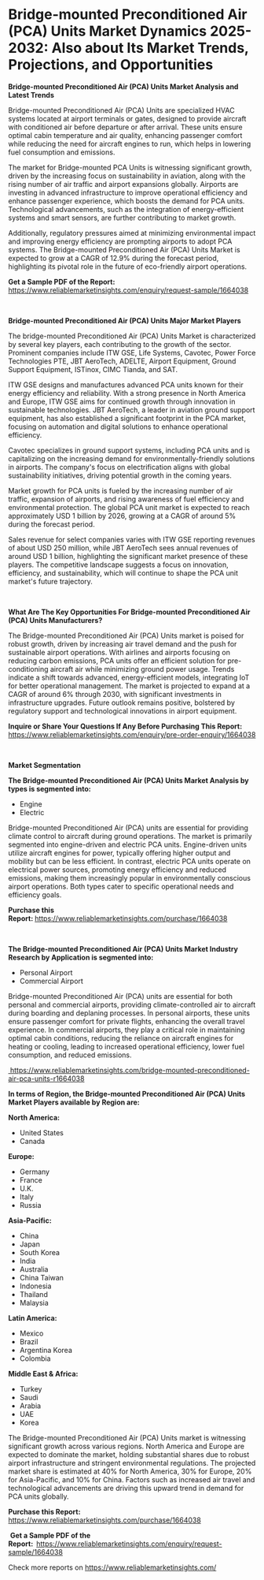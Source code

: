 <p><h1>Bridge-mounted Preconditioned Air (PCA) Units Market Dynamics 2025-2032: Also about Its Market Trends, Projections, and Opportunities</h1></p><p><strong>Bridge-mounted Preconditioned Air (PCA) Units Market Analysis and Latest Trends</strong></p>
<p><p>Bridge-mounted Preconditioned Air (PCA) Units are specialized HVAC systems located at airport terminals or gates, designed to provide aircraft with conditioned air before departure or after arrival. These units ensure optimal cabin temperature and air quality, enhancing passenger comfort while reducing the need for aircraft engines to run, which helps in lowering fuel consumption and emissions.</p><p>The market for Bridge-mounted PCA Units is witnessing significant growth, driven by the increasing focus on sustainability in aviation, along with the rising number of air traffic and airport expansions globally. Airports are investing in advanced infrastructure to improve operational efficiency and enhance passenger experience, which boosts the demand for PCA units. Technological advancements, such as the integration of energy-efficient systems and smart sensors, are further contributing to market growth.</p><p>Additionally, regulatory pressures aimed at minimizing environmental impact and improving energy efficiency are prompting airports to adopt PCA systems. The Bridge-mounted Preconditioned Air (PCA) Units Market is expected to grow at a CAGR of 12.9% during the forecast period, highlighting its pivotal role in the future of eco-friendly airport operations.</p></p>
<p><strong>Get a Sample PDF of the Report:&nbsp;</strong> <a href="https://www.reliablemarketinsights.com/enquiry/request-sample/1664038?utm_campaign=3529&utm_medium=2&utm_source=Github&utm_content=ia&utm_term=23032025&utm_id=bridge-mounted-preconditioned-air-pca-units">https://www.reliablemarketinsights.com/enquiry/request-sample/1664038</a></p>
<p>&nbsp;</p>
<p><strong>Bridge-mounted Preconditioned Air (PCA) Units Major Market Players</strong></p>
<p><p>The bridge-mounted Preconditioned Air (PCA) Units Market is characterized by several key players, each contributing to the growth of the sector. Prominent companies include ITW GSE, Life Systems, Cavotec, Power Force Technologies PTE, JBT AeroTech, ADELTE, Airport Equipment, Ground Support Equipment, ISTinox, CIMC Tianda, and SAT.</p><p>ITW GSE designs and manufactures advanced PCA units known for their energy efficiency and reliability. With a strong presence in North America and Europe, ITW GSE aims for continued growth through innovation in sustainable technologies. JBT AeroTech, a leader in aviation ground support equipment, has also established a significant footprint in the PCA market, focusing on automation and digital solutions to enhance operational efficiency.</p><p>Cavotec specializes in ground support systems, including PCA units and is capitalizing on the increasing demand for environmentally-friendly solutions in airports. The company's focus on electrification aligns with global sustainability initiatives, driving potential growth in the coming years.</p><p>Market growth for PCA units is fueled by the increasing number of air traffic, expansion of airports, and rising awareness of fuel efficiency and environmental protection. The global PCA unit market is expected to reach approximately USD 1 billion by 2026, growing at a CAGR of around 5% during the forecast period.</p><p>Sales revenue for select companies varies with ITW GSE reporting revenues of about USD 250 million, while JBT AeroTech sees annual revenues of around USD 1 billion, highlighting the significant market presence of these players. The competitive landscape suggests a focus on innovation, efficiency, and sustainability, which will continue to shape the PCA unit market's future trajectory.</p></p>
<p>&nbsp;</p>
<p><strong>What Are The Key Opportunities For Bridge-mounted Preconditioned Air (PCA) Units Manufacturers?</strong></p>
<p><p>The Bridge-mounted Preconditioned Air (PCA) Units market is poised for robust growth, driven by increasing air travel demand and the push for sustainable airport operations. With airlines and airports focusing on reducing carbon emissions, PCA units offer an efficient solution for pre-conditioning aircraft air while minimizing ground power usage. Trends indicate a shift towards advanced, energy-efficient models, integrating IoT for better operational management. The market is projected to expand at a CAGR of around 6% through 2030, with significant investments in infrastructure upgrades. Future outlook remains positive, bolstered by regulatory support and technological innovations in airport equipment.</p></p>
<p><strong>Inquire or Share Your Questions If Any Before Purchasing This Report:</strong> <a href="https://www.reliablemarketinsights.com/enquiry/pre-order-enquiry/1664038?utm_campaign=3529&utm_medium=2&utm_source=Github&utm_content=ia&utm_term=23032025&utm_id=bridge-mounted-preconditioned-air-pca-units">https://www.reliablemarketinsights.com/enquiry/pre-order-enquiry/1664038</a></p>
<p>&nbsp;</p>
<p><strong>Market Segmentation</strong></p>
<p><strong>The Bridge-mounted Preconditioned Air (PCA) Units Market Analysis by types is segmented into:</strong></p>
<p><ul><li>Engine</li><li>Electric</li></ul></p>
<p><p>Bridge-mounted Preconditioned Air (PCA) units are essential for providing climate control to aircraft during ground operations. The market is primarily segmented into engine-driven and electric PCA units. Engine-driven units utilize aircraft engines for power, typically offering higher output and mobility but can be less efficient. In contrast, electric PCA units operate on electrical power sources, promoting energy efficiency and reduced emissions, making them increasingly popular in environmentally conscious airport operations. Both types cater to specific operational needs and efficiency goals.</p></p>
<p><strong>Purchase this Report:&nbsp;</strong><a href="https://www.reliablemarketinsights.com/purchase/1664038?utm_campaign=3529&utm_medium=2&utm_source=Github&utm_content=ia&utm_term=23032025&utm_id=bridge-mounted-preconditioned-air-pca-units">https://www.reliablemarketinsights.com/purchase/1664038</a></p>
<p>&nbsp;</p>
<p><strong>The Bridge-mounted Preconditioned Air (PCA) Units Market Industry Research by Application is segmented into:</strong></p>
<p><ul><li>Personal Airport</li><li>Commercial Airport</li></ul></p>
<p><p>Bridge-mounted Preconditioned Air (PCA) units are essential for both personal and commercial airports, providing climate-controlled air to aircraft during boarding and deplaning processes. In personal airports, these units ensure passenger comfort for private flights, enhancing the overall travel experience. In commercial airports, they play a critical role in maintaining optimal cabin conditions, reducing the reliance on aircraft engines for heating or cooling, leading to increased operational efficiency, lower fuel consumption, and reduced emissions.</p></p>
<p><a href="https://www.reliablemarketinsights.com/bridge-mounted-preconditioned-air-pca-units-r1664038?utm_campaign=3529&utm_medium=2&utm_source=Github&utm_content=ia&utm_term=23032025&utm_id=bridge-mounted-preconditioned-air-pca-units">&nbsp;https://www.reliablemarketinsights.com/bridge-mounted-preconditioned-air-pca-units-r1664038</a></p>
<p><strong>In terms of Region, the Bridge-mounted Preconditioned Air (PCA) Units Market Players available by Region are:</strong></p>
<p>
    <p> <strong> North America: </strong>
        <ul>
            <li>United States</li>
            <li>Canada</li>
        </ul>
        </p> 
    <p> <strong> Europe: </strong>
        <ul>
            <li>Germany</li>
            <li>France</li>
            <li>U.K.</li>
            <li>Italy</li>
            <li>Russia</li>
        </ul>
        </p> 
    <p> <strong> Asia-Pacific: </strong>
        <ul>
            <li>China</li>
            <li>Japan</li>
            <li>South Korea</li>
            <li>India</li>
            <li>Australia</li>
            <li>China Taiwan</li>
            <li>Indonesia</li>
            <li>Thailand</li>
            <li>Malaysia</li>
        </ul>
        </p> 
    <p> <strong> Latin America: </strong>
        <ul>
            <li>Mexico</li>
            <li>Brazil</li>
            <li>Argentina Korea</li>
            <li>Colombia</li>
        </ul>
        </p> 
    <p> <strong> Middle East & Africa: </strong>
        <ul>
            <li>Turkey</li>
            <li>Saudi</li>
            <li>Arabia</li>
            <li>UAE</li>
            <li>Korea</li>
        </ul>
    </p>
    </p>
<p><p>The Bridge-mounted Preconditioned Air (PCA) Units market is witnessing significant growth across various regions. North America and Europe are expected to dominate the market, holding substantial shares due to robust airport infrastructure and stringent environmental regulations. The projected market share is estimated at 40% for North America, 30% for Europe, 20% for Asia-Pacific, and 10% for China. Factors such as increased air travel and technological advancements are driving this upward trend in demand for PCA units globally.</p></p>
<p><strong>Purchase this Report: </strong><a href="https://www.reliablemarketinsights.com/purchase/1664038?utm_campaign=3529&utm_medium=2&utm_source=Github&utm_content=ia&utm_term=23032025&utm_id=bridge-mounted-preconditioned-air-pca-units">https://www.reliablemarketinsights.com/purchase/1664038</a></p>
<p>&nbsp;<strong>Get a Sample PDF of the Report:&nbsp;&nbsp;</strong><a href="https://www.reliablemarketinsights.com/enquiry/request-sample/1664038?utm_campaign=3529&utm_medium=2&utm_source=Github&utm_content=ia&utm_term=23032025&utm_id=bridge-mounted-preconditioned-air-pca-units">https://www.reliablemarketinsights.com/enquiry/request-sample/1664038</a></p>
<p><strong></strong></p>
<p>Check more reports on <a href="https://www.reliablemarketinsights.com/?utm_campaign=3529&utm_medium=2&utm_source=Github&utm_content=ia&utm_term=23032025&utm_id=bridge-mounted-preconditioned-air-pca-units">https://www.reliablemarketinsights.com/</a></p>